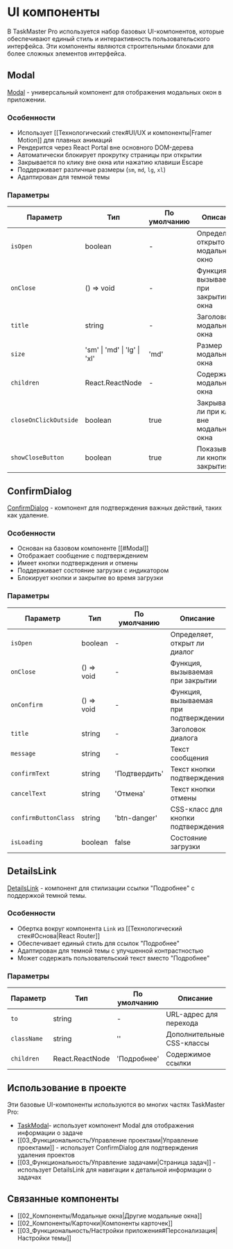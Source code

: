 # UI компоненты

В TaskMaster Pro используется набор базовых UI-компонентов, которые обеспечивают единый стиль и интерактивность пользовательского интерфейса. Эти компоненты являются строительными блоками для более сложных элементов интерфейса.

## Modal

[Modal](https://github.com/pachkatrue/taskmaster-pro/blob/main/src/components/ui/Modal.tsx) - универсальный компонент для отображения модальных окон в приложении.
### Особенности

- Использует [[Технологический стек#UI/UX и компоненты|Framer Motion]] для плавных анимаций
- Рендерится через React Portal вне основного DOM-дерева
- Автоматически блокирует прокрутку страницы при открытии
- Закрывается по клику вне окна или нажатию клавиши Escape
- Поддерживает различные размеры (`sm`, `md`, `lg`, `xl`)
- Адаптирован для темной темы
### Параметры

|Параметр|Тип|По умолчанию|Описание|
|---|---|---|---|
|`isOpen`|boolean|-|Определяет, открыто ли модальное окно|
|`onClose`|() => void|-|Функция, вызываемая при закрытии окна|
|`title`|string|-|Заголовок модального окна|
|`size`|'sm' \| 'md' \| 'lg' \| 'xl'|'md'|Размер модального окна|
|`children`|React.ReactNode|-|Содержимое модального окна|
|`closeOnClickOutside`|boolean|true|Закрывать ли при клике вне модального окна|
|`showCloseButton`|boolean|true|Показывать ли кнопку закрытия|
## ConfirmDialog

[ConfirmDialog](https://github.com/pachkatrue/taskmaster-pro/blob/main/src/components/ui/ConfirmDialog.tsx) - компонент для подтверждения важных действий, таких как удаление.
### Особенности

- Основан на базовом компоненте [[#Modal]]
- Отображает сообщение с подтверждением
- Имеет кнопки подтверждения и отмены
- Поддерживает состояние загрузки с индикатором
- Блокирует кнопки и закрытие во время загрузки

### Параметры

|Параметр|Тип|По умолчанию|Описание|
|---|---|---|---|
|`isOpen`|boolean|-|Определяет, открыт ли диалог|
|`onClose`|() => void|-|Функция, вызываемая при закрытии|
|`onConfirm`|() => void|-|Функция, вызываемая при подтверждении|
|`title`|string|-|Заголовок диалога|
|`message`|string|-|Текст сообщения|
|`confirmText`|string|'Подтвердить'|Текст кнопки подтверждения|
|`cancelText`|string|'Отмена'|Текст кнопки отмены|
|`confirmButtonClass`|string|'btn-danger'|CSS-класс для кнопки подтверждения|
|`isLoading`|boolean|false|Состояние загрузки|

## DetailsLink

[DetailsLink](https://github.com/pachkatrue/taskmaster-pro/blob/main/src/components/ui/DetailsLink.tsx) - компонент для стилизации ссылки "Подробнее" с поддержкой темной темы.
### Особенности

- Обертка вокруг компонента `Link` из [[Технологический стек#Основа|React Router]]
- Обеспечивает единый стиль для ссылок "Подробнее"
- Адаптирован для темной темы с улучшенной контрастностью
- Может содержать пользовательский текст вместо "Подробнее"

### Параметры

|Параметр|Тип|По умолчанию|Описание|
|---|---|---|---|
|`to`|string|-|URL-адрес для перехода|
|`className`|string|''|Дополнительные CSS-классы|
|`children`|React.ReactNode|'Подробнее'|Содержимое ссылки|

## Использование в проекте

Эти базовые UI-компоненты используются во многих частях TaskMaster Pro:

- [TaskModal](https://github.com/pachkatrue/taskmaster-pro/blob/main/src/components/modals/TaskModal.tsx)- использует компонент Modal для отображения информации о задаче
- [[03_Функциональность/Управление проектами|Управление проектами]] - использует ConfirmDialog для подтверждения удаления проектов
- [[03_Функциональность/Управление задачами|Страница задач]] - использует DetailsLink для навигации к детальной информации о задачах

## Связанные компоненты

- [[02_Компоненты/Модальные окна|Другие модальные окна]]
- [[02_Компоненты/Карточки|Компоненты карточек]]
- [[03_Функциональность/Настройки приложения#Персонализация|Настройки темы]]